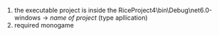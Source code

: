 1. the executable project is inside the RiceProject4\bin\Debug\net6.0-windows -> *name of project* (type apllication)
2. required monogame
